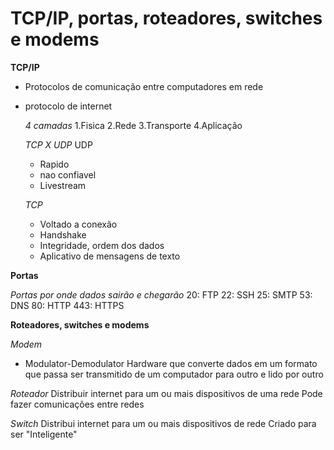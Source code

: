 # TCP/IP, portas, roteadores, switches e modems

**TCP/IP**
- Protocolos de comunicação entre computadores em rede
- protocolo de internet

    *4 camadas*
    1.Fisica
    2.Rede
    3.Transporte
    4.Aplicação

    *TCP X UDP*
    UDP
    - Rapido
    - nao confiavel
    - Livestream

    *TCP*
    - Voltado a conexão
    - Handshake
    - Integridade, ordem dos dados
    - Aplicativo de mensagens de texto

**Portas**

*Portas por onde dados sairão e chegarão*
20: FTP
22: SSH
25: SMTP
53: DNS
80: HTTP
443: HTTPS

**Roteadores, switches e modems**

*Modem*
- Modulator-Demodulator
Hardware que converte dados em um formato que passa ser transmitido de um computador para outro e lido por outro

*Roteador*
Distribuir internet para um ou mais dispositivos de uma rede
Pode fazer comunicações entre redes

*Switch*
Distribui internet para um ou mais dispositivos de rede
Criado para ser "Inteligente"
